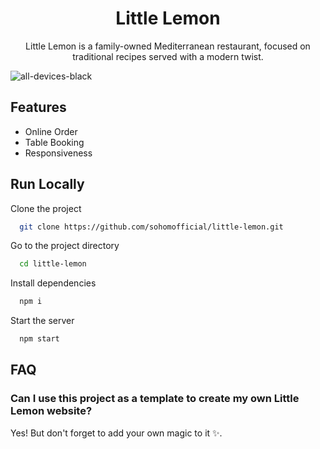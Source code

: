 
<h1 align="center">Little Lemon</h1>

<p align="center">Little Lemon is a family-owned Mediterranean restaurant, focused on traditional recipes served with a modern twist.</p>

![all-devices-black](https://github.com/sohomofficial/little-lemon/assets/93909798/3e16b4a3-3f21-4a60-b65d-d463b64c135d)





## Features

- Online Order
- Table Booking
- Responsiveness


## Run Locally

Clone the project

```bash
  git clone https://github.com/sohomofficial/little-lemon.git
```

Go to the project directory

```bash
  cd little-lemon
```

Install dependencies

```bash
  npm i
```

Start the server

```bash
  npm start
```
## FAQ

### Can I use this project as a template to create my own Little Lemon website?

  Yes! But don't forget to add your own magic to it ✨.
